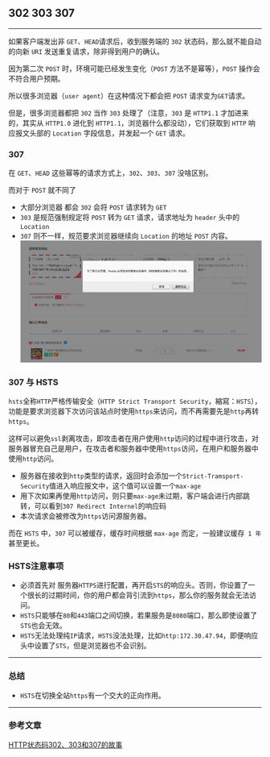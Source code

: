 ## 302 303 307
___
如果客户端发出非 `GET`、`HEAD`请求后，收到服务端的 `302` 状态码，那么就不能自动的向新 `URI` 发送重复请求，除非得到用户的确认。

因为第二次 `POST` 时，环境可能已经发生变化（`POST` 方法不是幂等），`POST` 操作会不符合用户预期。

所以很多浏览器（`user agent`）在这种情况下都会把 `POST` 请求变为`GET`请求。



但是，很多浏览器都把 `302` 当作 `303` 处理了（注意，`303` 是 `HTTP1.1` 才加进来的，其实从 `HTTP1.0` 进化到 `HTTP1.1`，浏览器什么都没动），它们获取到 `HTTP` 响应报文头部的 `Location` 字段信息，并发起一个 `GET` 请求。

### 307
在 `GET`、`HEAD` 这些幂等的请求方式上，`302`、`303`、`307` 没啥区别。

而对于 `POST` 就不同了
* 大部分浏览器 都会 `302` 会将 `POST` 请求转为 `GET`
* `303` 是规范强制规定将 `POST` 转为 `GET` 请求，请求地址为 `header` 头中的 `Location`
*  `307` 则不一样，规范要求浏览器继续向 `Location` 的地址 `POST` 内容。
![](/blog_assets/REPOST.png)
### 307 与 HSTS
`hsts`全称`HTTP`严格传输安全（`HTTP Strict Transport Security`，縮寫：`HSTS`），功能是要求浏览器下次访问该站点时使用`https`来访问，而不再需要先是`http`再转`https`。

这样可以避免`ssl`剥离攻击，即攻击者在用户使用`http`访问的过程中进行攻击，对服务器冒充自己是用户，在攻击者和服务器中使用`https`访问，在用户和服务器中使用`http`访问。

* 服务器在接收到`http`类型的请求，返回时会添加一个`Strict-Tramsport-Security`值进入响应报文中，这个值可以设置一个`max-age`
* 用下次如果再使用`http`访问，则只要`max-age`未过期，客户端会进行内部跳转，可以看到`307 Redirect Internel`的响应码
* 本次请求会被修改为`https`访问源服务器。

而在 `HSTS` 中，`307` 可以被缓存，缓存时间根据 `max-age` 而定，一般建议缓存` 1 年`甚至更长。

### HSTS注意事项
* 必须首先对 服务器`HTTPS`进行配置，再开启`STS`的响应头。否则，你设置了一个很长的过期时间，你的用户都会背引流到`https`，那么你的服务就会无法访问。
* `HSTS`只能够在`80`和`443`端口之间切换，若果服务是`8080`端口，那么即使设置了`STS`也会无效。
* `HSTS`无法处理纯`IP`请求，`HSTS`没法处理，比如`http:172.30.47.94`，即便响应头中设置了`STS`，但是浏览器也不会识别。
___
### 总结
* `HSTS`在切换全站`https`有一个交大的正向作用。

___
### 参考文章
[HTTP状态码302、303和307的故事](https://www.cnblogs.com/cswuyg/p/3871976.html)